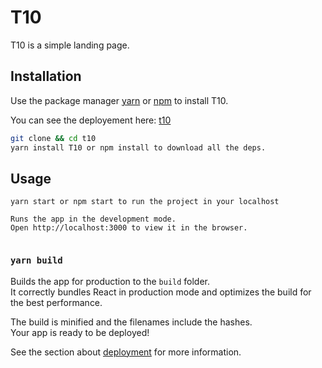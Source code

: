 # T10

T10 is a simple landing page.

## Installation

Use the package manager [yarn](https://yarnpkg.com/) or [npm](https://www.npmjs.com/) to install T10.

You can see the deployement here: [t10](https://t10landing-page.netlify.app/)


```bash
git clone && cd t10 
yarn install T10 or npm install to download all the deps.
```

## Usage

```
yarn start or npm start to run the project in your localhost 

Runs the app in the development mode. 
Open http://localhost:3000 to view it in the browser.


```


### `yarn build`

Builds the app for production to the `build` folder.\
It correctly bundles React in production mode and optimizes the build for the best performance.

The build is minified and the filenames include the hashes.\
Your app is ready to be deployed!

See the section about [deployment](https://facebook.github.io/create-react-app/docs/deployment) for more information.
